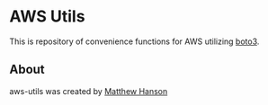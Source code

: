 # AWS Utils

This is repository of convenience functions for AWS utilizing [boto3](https://github.com/boto/boto3).


## About
aws-utils was created by [Matthew Hanson](http://github.com/matthewhanson)
